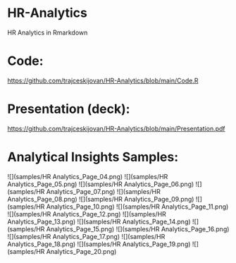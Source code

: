 # HR-Analytics
HR Analytics in Rmarkdown

# Code:
https://github.com/trajceskijovan/HR-Analytics/blob/main/Code.R

# Presentation (deck):
https://github.com/trajceskijovan/HR-Analytics/blob/main/Presentation.pdf

# Analytical Insights Samples:
![](samples/HR Analytics_Page_04.png)
![](samples/HR Analytics_Page_05.png)
![](samples/HR Analytics_Page_06.png)
![](samples/HR Analytics_Page_07.png)
![](samples/HR Analytics_Page_08.png)
![](samples/HR Analytics_Page_09.png)
![](samples/HR Analytics_Page_10.png)
![](samples/HR Analytics_Page_11.png)
![](samples/HR Analytics_Page_12.png)
![](samples/HR Analytics_Page_13.png)
![](samples/HR Analytics_Page_14.png)
![](samples/HR Analytics_Page_15.png)
![](samples/HR Analytics_Page_16.png)
![](samples/HR Analytics_Page_17.png)
![](samples/HR Analytics_Page_18.png)
![](samples/HR Analytics_Page_19.png)
![](samples/HR Analytics_Page_20.png)
